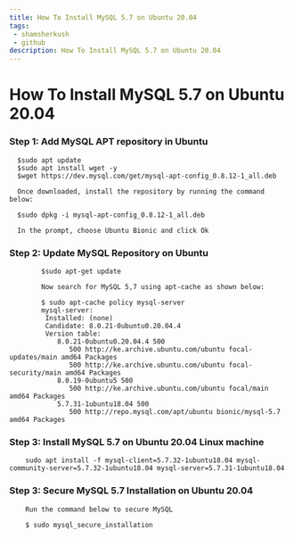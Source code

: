 ```yaml
---
title: How To Install MySQL 5.7 on Ubuntu 20.04
tags: 
 - shamsherkush
 - github
description: How To Install MySQL 5.7 on Ubuntu 20.04
---
```



#                   How To Install MySQL 5.7 on Ubuntu 20.04


### Step 1: Add MySQL APT repository in Ubuntu

      $sudo apt update
      $sudo apt install wget -y
      $wget https://dev.mysql.com/get/mysql-apt-config_0.8.12-1_all.deb
      
      Once downloaded, install the repository by running the command below:
      
      $sudo dpkg -i mysql-apt-config_0.8.12-1_all.deb
      
      In the prompt, choose Ubuntu Bionic and click Ok
      
      
### Step 2: Update MySQL Repository on Ubuntu

            $sudo apt-get update
            
            Now search for MySQL 5,7 using apt-cache as shown below:

            $ sudo apt-cache policy mysql-server
            mysql-server: 
             Installed: (none) 
             Candidate: 8.0.21-0ubuntu0.20.04.4 
             Version table: 
                8.0.21-0ubuntu0.20.04.4 500 
                   500 http://ke.archive.ubuntu.com/ubuntu focal-updates/main amd64 Packages 
                   500 http://ke.archive.ubuntu.com/ubuntu focal-security/main amd64 Packages 
                8.0.19-0ubuntu5 500 
                   500 http://ke.archive.ubuntu.com/ubuntu focal/main amd64 Packages 
                5.7.31-1ubuntu18.04 500 
                   500 http://repo.mysql.com/apt/ubuntu bionic/mysql-5.7 amd64 Packages
                   
  ###  Step 3: Install MySQL 5.7 on Ubuntu 20.04 Linux machine
  
        sudo apt install -f mysql-client=5.7.32-1ubuntu18.04 mysql-community-server=5.7.32-1ubuntu18.04 mysql-server=5.7.31-1ubuntu18.04
        
        
        
        
###  Step 3: Secure MySQL 5.7 Installation on Ubuntu 20.04


        Run the command below to secure MySQL

        $ sudo mysql_secure_installation        
